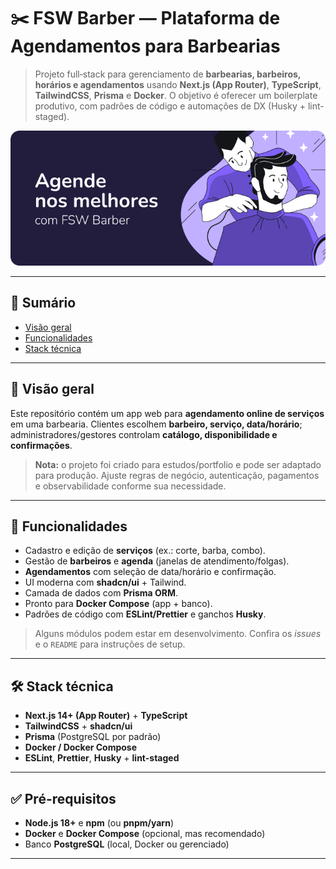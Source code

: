 # ✂️ FSW Barber — Plataforma de Agendamentos para Barbearias

> Projeto full‑stack para gerenciamento de **barbearias, barbeiros, horários e agendamentos** usando **Next.js (App Router)**, **TypeScript**, **TailwindCSS**, **Prisma** e **Docker**. O objetivo é oferecer um boilerplate produtivo, com padrões de código e automações de DX (Husky + lint-staged).

![Banner](public/banner-01.png)

---

## 📌 Sumário

- [Visão geral](#-visão-geral)
- [Funcionalidades](#-funcionalidades)
- [Stack técnica](#-stack-técnica)

---

## 🧠 Visão geral

Este repositório contém um app web para **agendamento online de serviços** em uma barbearia. Clientes escolhem **barbeiro, serviço, data/horário**; administradores/gestores controlam **catálogo, disponibilidade e confirmações**.

> **Nota:** o projeto foi criado para estudos/portfolio e pode ser adaptado para produção. Ajuste regras de negócio, autenticação, pagamentos e observabilidade conforme sua necessidade.

---

## 🧩 Funcionalidades

- Cadastro e edição de **serviços** (ex.: corte, barba, combo).
- Gestão de **barbeiros** e **agenda** (janelas de atendimento/folgas).
- **Agendamentos** com seleção de data/horário e confirmação.
- UI moderna com **shadcn/ui** + Tailwind.
- Camada de dados com **Prisma ORM**.
- Pronto para **Docker Compose** (app + banco).
- Padrões de código com **ESLint/Prettier** e ganchos **Husky**.

> Alguns módulos podem estar em desenvolvimento. Confira os _issues_ e o `README` para instruções de setup.

---

## 🛠️ Stack técnica

- **Next.js 14+ (App Router)** + **TypeScript**
- **TailwindCSS** + **shadcn/ui**
- **Prisma** (PostgreSQL por padrão)
- **Docker / Docker Compose**
- **ESLint**, **Prettier**, **Husky** + **lint-staged**

---

## ✅ Pré-requisitos

- **Node.js 18+** e **npm** (ou **pnpm/yarn**)
- **Docker** e **Docker Compose** (opcional, mas recomendado)
- Banco **PostgreSQL** (local, Docker ou gerenciado)

---
